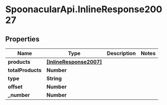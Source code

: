 # SpoonacularApi.InlineResponse20027

## Properties

Name | Type | Description | Notes
------------ | ------------- | ------------- | -------------
**products** | [**[InlineResponse2007]**](InlineResponse2007.md) |  | 
**totalProducts** | **Number** |  | 
**type** | **String** |  | 
**offset** | **Number** |  | 
**_number** | **Number** |  | 


